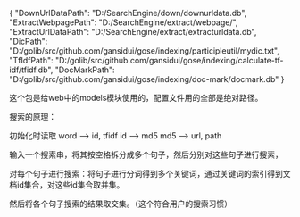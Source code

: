 {
	"DownUrlDataPath": "D:/SearchEngine/down/downurldata.db",
	"ExtractWebpagePath": "D:/SearchEngine/extract/webpage/",
	"ExtractUrlDataPath": "D:/SearchEngine/extract/extracturldata.db",
	"DicPath": "D:/golib/src/github.com/gansidui/gose/indexing/participleutil/mydic.txt",
	"TfIdfPath": "D:/golib/src/github.com/gansidui/gose/indexing/calculate-tf-idf/tfidf.db",
	"DocMarkPath": "D:/golib/src/github.com/gansidui/gose/indexing/doc-mark/docmark.db"
}

这个包是给web中的models模块使用的，配置文件用的全部是绝对路径。

搜索的原理：

初始化时读取 
word --> id, tfidf
id --> md5
md5 --> url, path

输入一个搜索串，将其按空格拆分成多个句子，然后分别对这些句子进行搜索，

对每个句子进行搜索：将句子进行分词得到多个关键词，通过关键词的索引得到文档id集合，对这些id集合取并集。

然后将各个句子搜索的结果取交集。（这个符合用户的搜索习惯）